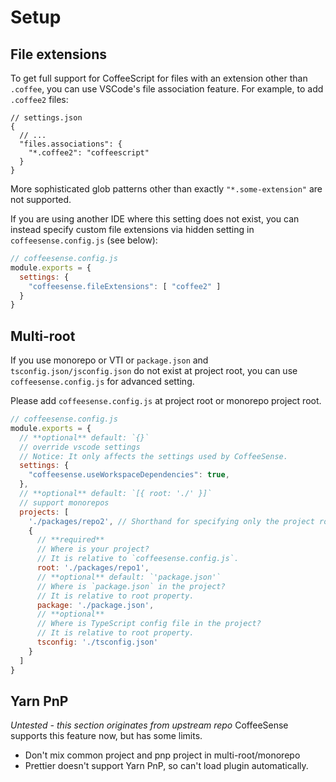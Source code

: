 # Setup

## File extensions
To get full support for CoffeeScript for files with an extension other than `.coffee`, you can use VSCode's file association feature. For example, to add `.coffee2` files:
```jsonc
// settings.json
{
  // ...
  "files.associations": {
    "*.coffee2": "coffeescript"
  }
}
```
More sophisticated glob patterns other than exactly `"*.some-extension"` are not supported.

If you are using another IDE where this setting does not exist, you can instead specify custom file extensions via hidden setting in `coffeesense.config.js` (see below):
```js
// coffeesense.config.js
module.exports = {
  settings: {
    "coffeesense.fileExtensions": [ "coffee2" ]
  }
}
```

## Multi-root
If you use monorepo or VTI or `package.json` and `tsconfig.json/jsconfig.json` do not exist at project root, you can use `coffeesense.config.js` for advanced setting.

Please add `coffeesense.config.js` at project root or monorepo project root.
```javascript
// coffeesense.config.js
module.exports = {
  // **optional** default: `{}`
  // override vscode settings
  // Notice: It only affects the settings used by CoffeeSense.
  settings: {
    "coffeesense.useWorkspaceDependencies": true,
  },
  // **optional** default: `[{ root: './' }]`
  // support monorepos
  projects: [
    './packages/repo2', // Shorthand for specifying only the project root location
    {
      // **required**
      // Where is your project?
      // It is relative to `coffeesense.config.js`.
      root: './packages/repo1',
      // **optional** default: `'package.json'`
      // Where is `package.json` in the project?
      // It is relative to root property.
      package: './package.json',
      // **optional**
      // Where is TypeScript config file in the project?
      // It is relative to root property.
      tsconfig: './tsconfig.json'
    }
  ]
}
```

## Yarn PnP
*Untested - this section originates from upstream repo*
CoffeeSense supports this feature now, but has some limits.

- Don't mix common project and pnp project in multi-root/monorepo
- Prettier doesn't support Yarn PnP, so can't load plugin automatically.
